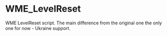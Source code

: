 # WME_LevelReset
WME LevelReset script.
The main difference from the original one the only one for now - Ukraine support.
